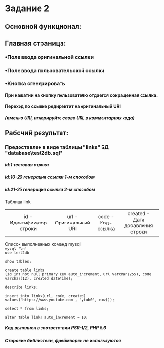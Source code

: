 ﻿# Задание 2
## Основной функционал:
## Главная страница: 
### •Поле ввода оригинальной ссылки
### •Поле ввода пользовательской ссылки
### •Кнопка сгенерировать
#### При нажатии на кнопку пользователю отдается сокращенная ссылка.
#### Переход по ссылке редиректит на оригинальный URI
##### (именно URI, игнорируйте слово URL в комментариях кода)
## Рабочий результат:
### Предоставлен в виде таблицы "links" БД "database\test2db.sql"
##### id:1 тестовая строка
##### id:10-20 генерация ссылки 1-м способом
##### id:21-25 генерация ссылки 2-м способом

Таблица link<br>
<table><tbody><tr align="center">
<td>id -<br>Идентификатор строки</td> 
<td>url -<br>Оригинальный URI</td>
<td>code -<br>Код-ссылка</td>
<td>created -<br>Дата добавления строки</td>
</tr></tbody></table>
Список выполненных команд mysql<br>
<code>mysql '\n'
use test2db <br>
show tables; <br>
create table links 
(id int not null primary key auto_increment, url varchar(255), code varchar(12), created datetime);<br>
describe links;<br>
insert into links(url, code, created) values('https://www.youtube.com', 'ytub0', now());<br>
select * from links;<br>
alter table links auto_increment = 10;</code>

##### Код выполнен в соответствии PSR-1/2, PHP 5.6 
##### Стороние библиотеки, фреймворки не используются
